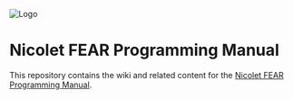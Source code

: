 ![Logo](http://www.nicoletfear.com/style/images/logo.png)

# Nicolet FEAR Programming Manual

This repository contains the wiki and related content for the [Nicolet FEAR Programming Manual](https://github.com/mandlifear/Programming-Manual/wiki).
